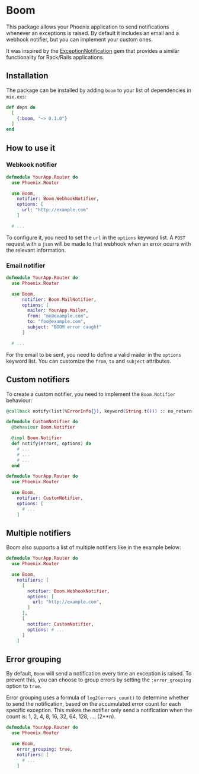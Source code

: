 # Boom

This package allows your Phoenix application to send notifications whenever
an exceptions is raised. By default it includes an email and a webhook
notifier, but you can implement your custom ones.

It was inspired by the [ExceptionNotification](https://github.com/smartinez87/exception_notification)
gem that provides a similar functionality for Rack/Rails applications.

## Installation

The package can be installed by adding `boom` to your list of dependencies in
`mix.exs`:

```elixir
def deps do
  [
    {:boom, "~> 0.1.0"}
  ]
end
```

## How to use it

### Webkook notifier

```elixir
defmodule YourApp.Router do
  use Phoenix.Router

  use Boom,
    notifier: Boom.WebhookNotifier,
    options: [
      url: "http://example.com"
    ]

  # ...
```

To configure it, you need to set the `url` in the `options` keyword list. A `POST` request with a `json` will be made to that webhook when an error ocurrs with the relevant information.

### Email notifier

```elixir
defmodule YourApp.Router do
  use Phoenix.Router

  use Boom,
      notifier: Boom.MailNotifier,
      options: [
        mailer: YourApp.Mailer,
        from: "me@example.com",
        to: "foo@example.com",
        subject: "BOOM error caught"
      ]

  # ...
```

For the email to be sent, you need to define a valid mailer in the `options` keyword list. You can customize the `from`, `to` and `subject` attributes.

## Custom notifiers

To create a custom notifier, you need to implement the `Boom.Notifier` behaviour:

```elixir
@callback notify(list(%ErrorInfo{}), keyword(String.t())) :: no_return()
```

```elixir
defmodule CustomNotifier do
  @behaviour Boom.Notifier

  @impl Boom.Notifier
  def notify(errors, options) do
    # ...
    # ...
    # ...
  end
```

```elixir
defmodule YourApp.Router do
  use Phoenix.Router

  use Boom,
    notifier: CustomNotifier,
    options: [
      # ...
    ]
```

## Multiple notifiers

Boom also supports a list of multiple notifiers like in the example below:

```elixir
defmodule YourApp.Router do
  use Phoenix.Router

  use Boom,
    notifiers: [
      [
        notifier: Boom.WebhookNotifier,
        options: [
          url: "http://example.com",
        ]
      ],
      [
        notifier: CustomNotifier,
        options: # ...
      ]
    ]
```

## Error grouping
By default, `Boom` will send a notification every time an exception is
raised. To prevent this, you can choose to group errors by setting the
`:error_grouping` option to `true`.

Error grouping uses a formula of `log2(errors_count)` to determine whether to
send the notification, based on the accumulated error count for each specific
exception. This makes the notifier only send a notification when the count
is: 1, 2, 4, 8, 16, 32, 64, 128, ..., (2**n).

```elixir
defmodule YourApp.Router do
  use Phoenix.Router

  use Boom,
    error_grouping: true,
    notifiers: [
      # ...
    ]
```
